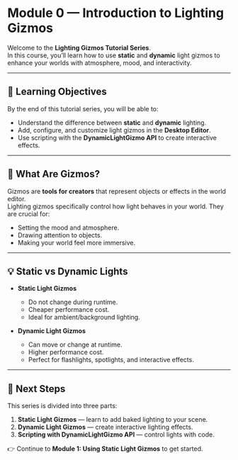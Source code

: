 
# Module 0 — Introduction to Lighting Gizmos

Welcome to the **Lighting Gizmos Tutorial Series**.  
In this course, you’ll learn how to use **static** and **dynamic** light gizmos to enhance your worlds with atmosphere, mood, and interactivity.

---

## 🎯 Learning Objectives
By the end of this tutorial series, you will be able to:
- Understand the difference between **static** and **dynamic** lighting.
- Add, configure, and customize light gizmos in the **Desktop Editor**.
- Use scripting with the **DynamicLightGizmo API** to create interactive effects.

---

## 📖 What Are Gizmos?
Gizmos are **tools for creators** that represent objects or effects in the world editor.  
Lighting gizmos specifically control how light behaves in your world. They are crucial for:
- Setting the mood and atmosphere.
- Drawing attention to objects.
- Making your world feel more immersive.

---

## 💡 Static vs Dynamic Lights
- **Static Light Gizmos**  
  - Do not change during runtime.  
  - Cheaper performance cost.  
  - Ideal for ambient/background lighting.  

- **Dynamic Light Gizmos**  
  - Can move or change at runtime.  
  - Higher performance cost.  
  - Perfect for flashlights, spotlights, and interactive effects.  

---

## 🚀 Next Steps
This series is divided into three parts:
1. **Static Light Gizmos** — learn to add baked lighting to your scene.  
2. **Dynamic Light Gizmos** — create interactive lighting effects.  
3. **Scripting with DynamicLightGizmo API** — control lights with code.  

👉 Continue to **Module 1: Using Static Light Gizmos** to get started.
